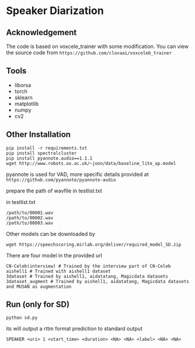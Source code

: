 # Speaker Diarization

## Acknowledgement

The code is based on voxcele\_trainer with some modification. You can view the source code from `https://github.com/clovaai/voxceleb_trainer`

## Tools

- liborsa
- torch
- sklearn
- matplotlib
- numpy
- cv2

## Other Installation

```
pip install -r requirements.txt
pip install spectralcluster
pip install pyannote.audio==1.1.1
wget http://www.robots.ox.ac.uk/~joon/data/baseline_lite_ap.model

```
pyannote is used for VAD, more specific details provided at `https://github.com/pyannote/pyannote-audio`

prepare the path of wavfile in testlist.txt

in testlist.txt
```
/path/to/00001.wav
/path/to/00002.wav
/path/to/00003.wav
```

Other models can be downloaded by
```
wget https://speechscoring.mirlab.org/deliver/required_model_SD.zip
```
There are four model in the provided url
```
CN-Celeb(interview) # Trained by the interview part of CN-Celeb
aishell1 # Trained with aishell1 dataset
3dataset # Trained by aishell1, aidatatang, Magicdata datasets
3dataset_augment # Trained by aishell1, aidatatang, Magicdata datasets and MUSAN as augmentation

```

## Run (only for SD)

```
python sd.py
```

its will output a rttm format prediction to standard output

```
SPEAKER <uri> 1 <start_time> <duration> <NA> <NA> <label> <NA> <NA>

```
